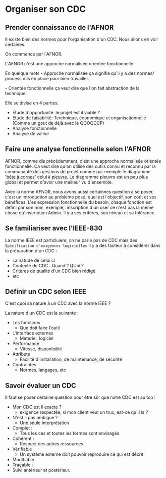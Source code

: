 # Organiser son CDC

## Prender connaissance de l'AFNOR

Il existe bien des normes pour l'organisation d'un CDC. Nous allons en voir certaines. 

On commence par l'AFNOR.

L'AFNOR c'est une approche normalisée orientée fonctionnelle.

En quelque mots - Approche normalisée ça signifie qu'il y a des normes/ process mis en place pour bien travailler.

\- Orientée fonctionnelle ça veut dire que l'on fait abstraction de la technique.

Elle se divise en 4 parties.

- Étude d'opportunité: le projet est il viable ?
- Étude de faisabilité: Terchnique, économique et organisationnelle (Comme un gout de déjà avec le QQOQCCP)
- Analyse fonctionnelle
- Analyse de valeur

## Faire une analyse fonctionnelle selon l'AFNOR

AFNOR, comme dis précédemment, c'est une approche normalisée orientée fonctionnelle.
Ça veut dire qu'on utilise des outils connu et reconnu par la communauté des gestions de projet comme par exemple le diagramme '[bête à cornes](https://www.manager-go.com/assets/Uploads/diagramme-bete-a-cornes.png)' celui à [pieuvre](https://cdn.goconqr.com/uploads/media/image/12296244/desktop_6901c782-8e10-4422-8ea6-fba7e9afe6f9.jpg). Le diagramme pieuvre est un peu plus global et permet d'avoir une meilleur vu d'ensemble.

Avec la norme AFNOR, nous avons aussi certainnes question à se poser, c'est un introduction au problème posé, quel est l'objectif, son coût et ses bénéfices. L'es expression fonctionnelle du besoin, chaque fonction est défini par son nom, exemple,: inscription d'un user ce n'est pas la même chose qu'inscription Admin. Il y a ses critères, son niveau et sa tolérance.

## Se familiariser avec l'IEEE-830

La norme IEEE est particluiere, on ne parle pas de CDC mais des `Spécification d'exigences logicielles`
Il y a des facteur à considérer dans la préparation d'un CDC :
- La natude de celui ci
- Contexte de CDC : Quand ? QUoi ?
- Critères de qualité d'un CDC bien rédigé.
- etc

## Définir un CDC selon IEEE

C'est quoi sa nature à un CDC avec la norme IEEE ?

La nature d'un CDC est la suivante :
- Les fonctions
  - Que doit faire l'outil
- L'interface externes
  - Materiel, logiciel
- Performance
  - Vitesse, disponibilité
- Attributs
  - Facilité d'installation; de maintenance, de sécurité
- Contraintes
  - Normes, langages, etc

## Savoir évaluer un CDC

Il faut se poser certaine question pour être sûr que notre CDC est au top !

- Mon CDC est il exacte ?
  - exigence respectée, si mon client veut un truc, est-ce qu'il la ?
- N'est il pas ambigue ?
  - Une seule interprétation
- Complet :
  - Tous les cas et toutes les formes sont envisagés
- Cohérent :
  - Respect des autres ressources
- Vérifiable
  - Un système externe doit pouvoir reproduire ce qui est décrit 
- Modifiable
- Traçable :
- Suivi antérieur et postérieur.